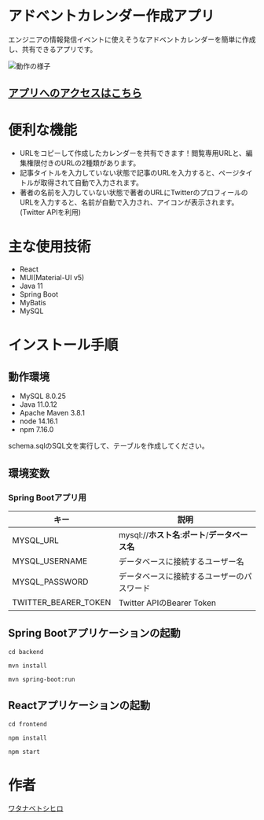 # アドベントカレンダー作成アプリ

エンジニアの情報発信イベントに使えそうなアドベントカレンダーを簡単に作成し、共有できるアプリです。

![動作の様子](https://user-images.githubusercontent.com/79039863/138237668-0a14f45f-ac39-4998-8e66-cff61e7804fb.gif)

## [アプリへのアクセスはこちら](https://adcale.herokuapp.com/)

# 便利な機能

- URLをコピーして作成したカレンダーを共有できます！閲覧専用URLと、編集権限付きのURLの2種類があります。
- 記事タイトルを入力していない状態で記事のURLを入力すると、ページタイトルが取得されて自動で入力されます。
- 著者の名前を入力していない状態で著者のURLにTwitterのプロフィールのURLを入力すると、名前が自動で入力され、アイコンが表示されます。(Twitter APIを利用)

# 主な使用技術

- React
- MUI(Material-UI v5)
- Java 11
- Spring Boot
- MyBatis
- MySQL

# インストール手順

## 動作環境

- MySQL 8.0.25
- Java 11.0.12
- Apache Maven 3.8.1
- node 14.16.1
- npm 7.16.0

schema.sqlのSQL文を実行して、テーブルを作成してください。

## 環境変数

### Spring Bootアプリ用

キー|説明
---|---
MYSQL_URL|mysql://**ホスト名**:**ポート**/**データベース名**
MYSQL_USERNAME|データベースに接続するユーザー名
MYSQL_PASSWORD|データベースに接続するユーザーのパスワード
TWITTER_BEARER_TOKEN|Twitter APIのBearer Token

<!-- ### Spring Bootテスト用

キー|説明
---|---
MYSQL_TEST_URL|mysql://**ホスト名**:**ポート**/**データベース名**
MYSQL_TEST_USERNAME|データベースに接続するユーザー名
MYSQL_TEST_PASSWORD|データベースに接続するユーザーのパスワード -->



## Spring Bootアプリケーションの起動

```
cd backend
```

```
mvn install
```

```
mvn spring-boot:run
```

## Reactアプリケーションの起動

```
cd frontend
```

```
npm install
```

```
npm start
```

# 作者

[ワタナベトシヒロ](https://github.com/ToshihiroWatanabe)
